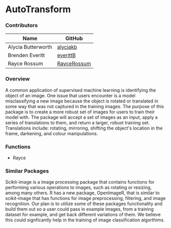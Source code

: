 # AutoTransform

### Contributors

| Name | GitHub |
|---|---|
| Alycia Butterworth | [alyciakb](https://github.com/alyciakb) |
| Brenden Everitt | [everittB](https://github.com/everittB) |
| Rayce Rossum | [RayceRossum](https://github.com/RayceRossum) |


### Overview

A common application of supervised machine learning is identifying the object of an image. One issue that users encounter is a model misclassifying a new image because the object is rotated or translated in some way that was not captured in the training images. The purpose of this package is to create a more robust set of images for users to train their model with. The package will accept a set of images as an input, apply a series of translations to them, and return a larger, robust training set. Translations include: rotating, mirroring, shifting the object's location in the frame, darkening, and colour manipulations.

### Functions

- Rayce

### Similar Packages

Scikit-image is a image processing package that contains functions for performing various operations to images, such as rotating or resizing, among many others. R has a new package, OpenImageR, that is similar to scikit-image that has functions for image preprocessing, filtering, and image recognition. Our plan is to utilize some of these packages functionality and build them out so a user could pass in example images, from a training dataset for example, and get back different variations of them. We believe this could signficantly help in the training of image classification algorthims. 